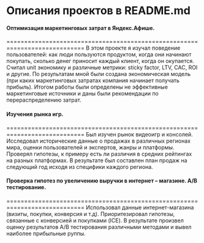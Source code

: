 # Описания проектов в README.md
 
#### Оптимизация маркетинговых затрат в Яндекс.Афише.
============================================================================
В этом проекте я изучал поведение пользователей: как люди пользуются продуктом, когда они начинают покупать, сколько денег приносит каждый клиент, когда он окупается. Считал unit экономику и различные метрики: sticky factor, LTV, CAC, ROI и другие. По результатам мной были создана экономическая модель (при каких маркетинговых затратах компания начинает получать прибыль). Итогом работы были определены не эффективные маркетинговые источники и даны были рекомендации по перераспределению затрат.
#### Изучения рынка игр.
============================================================================
Был изучен рынок видеоигр и консолей. Исследовал исторические данные о продажах в различных регионах мира, оценки пользователей и экспертов, жанры и платформы. Проверял гипотезы, к примеру есть ли различия в средних рейтингах на разных платформах. В результате был составлен план продаж на следующий год исходя из специфики каждого региона.
#### Проверка гипотез по увеличению выручки в интернет – магазине. А/B тестирование.
============================================================================
Использовал данные интернет-магазина (визиты, покупки, конверсия и т.д). Приоритезировал гипотезы, связанные с конверсией и покупками (ICE). В результате произвел оценку результатов А/В тестирования различными методами и вывел наиболее прибыльные руппы.
